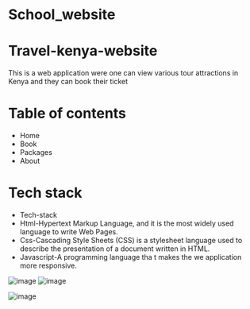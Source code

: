 ﻿# School_website
 # Travel-kenya-website
This is a web application were one can view various tour attractions in Kenya and they can book their ticket 

# Table of contents
* Home
* Book
* Packages
* About 


# Tech stack
 * Tech-stack
  * Html-Hypertext Markup Language, and it is the most widely used language to write Web Pages.
  * Css-Cascading Style Sheets (CSS) is a stylesheet language used to describe the presentation of a document written in HTML.
  * Javascript-A programming language tha t makes the we application more responsive.


![image](https://user-images.githubusercontent.com/107704648/228910222-6bd496b7-2c2f-4a95-9ffd-427ca6707299.png)
![image](https://user-images.githubusercontent.com/107704648/228911139-55f3f3c0-bd61-4a62-ba20-e59666c12997.png)


![image](https://user-images.githubusercontent.com/107704648/228911280-6af58278-9cd9-4377-8037-c289a94ede45.png)


